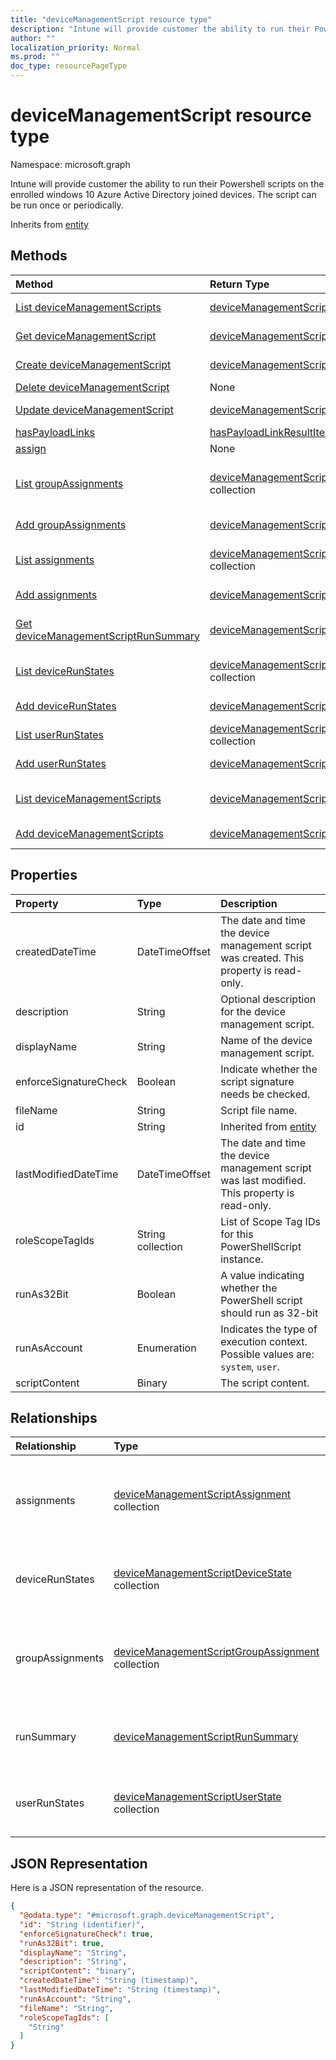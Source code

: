 ```yaml
---
title: "deviceManagementScript resource type"
description: "Intune will provide customer the ability to run their Powershell scripts on the enrolled windows 10 Azure Active Directory joined devices. The script can be run once or periodically."
author: ""
localization_priority: Normal
ms.prod: ""
doc_type: resourcePageType
---
```


# deviceManagementScript resource type


Namespace: microsoft.graph

Intune will provide customer the ability to run their Powershell scripts on the enrolled windows 10 Azure Active Directory joined devices. The script can be run once or periodically.


Inherits from [entity](../resources/entity.md)

## Methods
|Method|Return Type|Description|
|:---|:---|:---|
|[List deviceManagementScripts](../api/intune-devices-devicemanagementscript-list.md)|[deviceManagementScript](../resources/intune-devices-devicemanagementscript.md) collection|List properties and relationships of the [deviceManagementScript](../resources/devicemanagementscript.md) objects.|
|[Get deviceManagementScript](../api/intune-devices-devicemanagementscript-get.md)|[deviceManagementScript](../resources/intune-devices-devicemanagementscript.md)|Read properties and relationships of the [deviceManagementScript](../resources/intune-devices-devicemanagementscript.md) object.|
|[Create deviceManagementScript](../api/intune-devices-devicemanagementscript-create.md)|[deviceManagementScript](../resources/intune-devices-devicemanagementscript.md)|Create a new [deviceManagementScript](../resources/intune-devices-devicemanagementscript.md) object.|
|[Delete deviceManagementScript](../api/intune-devices-devicemanagementscript-delete.md)|None|Deletes a [deviceManagementScript](../resources/intune-devices-devicemanagementscript.md).|
|[Update deviceManagementScript](../api/intune-devices-devicemanagementscript-update.md)|[deviceManagementScript](../resources/intune-devices-devicemanagementscript.md)|Update the properties of a [deviceManagementScript](../resources/intune-devices-devicemanagementscript.md) object.|
|[hasPayloadLinks](../api/intune-devices-devicemanagementscript-haspayloadlinks.md)|[hasPayloadLinkResultItem](../resources/haspayloadlinkresultitem.md) collection||
|[assign](../api/intune-devices-devicemanagementscript-assign.md)|None||
|[List groupAssignments](../api/intune-devices-devicemanagementscript-list-groupassignments.md)|[deviceManagementScriptGroupAssignment](../resources/intune-devices-devicemanagementscriptgroupassignment.md) collection|Get the deviceManagementScriptGroupAssignments from the groupAssignments navigation property.|
|[Add groupAssignments](../api/intune-devices-devicemanagementscript-post-groupassignments.md)|[deviceManagementScriptGroupAssignment](../resources/intune-devices-devicemanagementscriptgroupassignment.md)|Add groupAssignments by posting to the groupAssignments collection.|
|[List assignments](../api/intune-devices-devicemanagementscript-list-assignments.md)|[deviceManagementScriptAssignment](../resources/intune-devices-devicemanagementscriptassignment.md) collection|Get the deviceManagementScriptAssignments from the assignments navigation property.|
|[Add assignments](../api/intune-devices-devicemanagementscript-post-assignments.md)|[deviceManagementScriptAssignment](../resources/intune-devices-devicemanagementscriptassignment.md)|Add assignments by posting to the assignments collection.|
|[Get deviceManagementScriptRunSummary](../api/intune-devices-devicemanagementscriptrunsummary-get.md)|[deviceManagementScriptRunSummary](../resources/intune-devices-devicemanagementscriptrunsummary.md)|Read properties and relationships of the [deviceManagementScriptRunSummary](../resources/intune-devices-devicemanagementscriptrunsummary.md) object.|
|[List deviceRunStates](../api/intune-devices-devicemanagementscript-list-devicerunstates.md)|[deviceManagementScriptDeviceState](../resources/intune-devices-devicemanagementscriptdevicestate.md) collection|Get the deviceManagementScriptDeviceStates from the deviceRunStates navigation property.|
|[Add deviceRunStates](../api/intune-devices-devicemanagementscript-post-devicerunstates.md)|[deviceManagementScriptDeviceState](../resources/intune-devices-devicemanagementscriptdevicestate.md)|Add deviceRunStates by posting to the deviceRunStates collection.|
|[List userRunStates](../api/intune-devices-devicemanagementscript-list-userrunstates.md)|[deviceManagementScriptUserState](../resources/intune-devices-devicemanagementscriptuserstate.md) collection|Get the deviceManagementScriptUserStates from the userRunStates navigation property.|
|[Add userRunStates](../api/intune-devices-devicemanagementscript-post-userrunstates.md)|[deviceManagementScriptUserState](../resources/intune-devices-devicemanagementscriptuserstate.md)|Add userRunStates by posting to the userRunStates collection.|
|[List deviceManagementScripts](../api/intune-devices-devicemanagement-list-devicemanagementscripts.md)|[deviceManagementScript](../resources/intune-devices-devicemanagementscript.md) collection|Get the deviceManagementScripts from the deviceManagementScripts navigation property.|
|[Add deviceManagementScripts](../api/intune-devices-devicemanagement-post-devicemanagementscripts.md)|[deviceManagementScript](../resources/intune-devices-devicemanagementscript.md)|Add deviceManagementScripts by posting to the deviceManagementScripts collection.|

## Properties
|Property|Type|Description|
|:---|:---|:---|
|createdDateTime|DateTimeOffset|The date and time the device management script was created. This property is read-only.|
|description|String|Optional description for the device management script.|
|displayName|String|Name of the device management script.|
|enforceSignatureCheck|Boolean|Indicate whether the script signature needs be checked.|
|fileName|String|Script file name.|
|id|String| Inherited from [entity](../resources/entity.md)|
|lastModifiedDateTime|DateTimeOffset|The date and time the device management script was last modified. This property is read-only.|
|roleScopeTagIds|String collection|List of Scope Tag IDs for this PowerShellScript instance.|
|runAs32Bit|Boolean|A value indicating whether the PowerShell script should run as 32-bit|
|runAsAccount|Enumeration|Indicates the type of execution context. Possible values are: `system`, `user`.|
|scriptContent|Binary|The script content.|

## Relationships
|Relationship|Type|Description|
|:---|:---|:---|
|assignments|[deviceManagementScriptAssignment](../resources/intune-devices-devicemanagementscriptassignment.md) collection|The list of group assignments for the device management script.|
|deviceRunStates|[deviceManagementScriptDeviceState](../resources/intune-devices-devicemanagementscriptdevicestate.md) collection|List of run states for this script across all devices.|
|groupAssignments|[deviceManagementScriptGroupAssignment](../resources/intune-devices-devicemanagementscriptgroupassignment.md) collection|The list of group assignments for the device management script.|
|runSummary|[deviceManagementScriptRunSummary](../resources/intune-devices-devicemanagementscriptrunsummary.md)|Run summary for device management script.|
|userRunStates|[deviceManagementScriptUserState](../resources/intune-devices-devicemanagementscriptuserstate.md) collection|List of run states for this script across all users.|

## JSON Representation
Here is a JSON representation of the resource.
<!-- {
  "blockType": "resource",
  "keyProperty": "id",
  "@odata.type": "microsoft.graph.deviceManagementScript",
  "baseType": "microsoft.graph.entity",
  "openType": false
}
-->
``` json
{
  "@odata.type": "#microsoft.graph.deviceManagementScript",
  "id": "String (identifier)",
  "enforceSignatureCheck": true,
  "runAs32Bit": true,
  "displayName": "String",
  "description": "String",
  "scriptContent": "binary",
  "createdDateTime": "String (timestamp)",
  "lastModifiedDateTime": "String (timestamp)",
  "runAsAccount": "String",
  "fileName": "String",
  "roleScopeTagIds": [
    "String"
  ]
}
```

